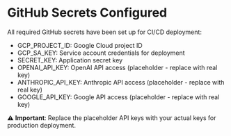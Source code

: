 # GitHub Secrets Configured

All required GitHub secrets have been set up for CI/CD deployment:
- GCP_PROJECT_ID: Google Cloud project ID
- GCP_SA_KEY: Service account credentials for deployment
- SECRET_KEY: Application secret key
- OPENAI_API_KEY: OpenAI API access (placeholder - replace with real key)
- ANTHROPIC_API_KEY: Anthropic API access (placeholder - replace with real key)  
- GOOGLE_API_KEY: Google API access (placeholder - replace with real key)

⚠️ **Important**: Replace the placeholder API keys with your actual keys for production deployment.

